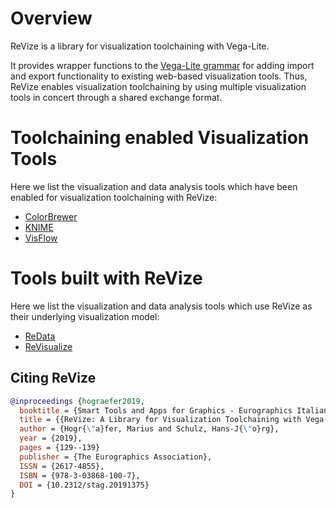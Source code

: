 # Overview

ReVize is a library for visualization toolchaining with Vega-Lite.

It provides wrapper functions to the [Vega-Lite grammar](https://vega.github.io/vega-lite) for adding import and export functionality to existing web-based visualization tools.
Thus, ReVize enables visualization toolchaining by using multiple visualization tools in concert through a shared exchange format.

# Toolchaining enabled Visualization Tools
Here we list the visualization and data analysis tools which have been enabled for visualization toolchaining with ReVize:

* [ColorBrewer](https://vis-au.github.io/colorbrewer)
* [KNIME](https://vis-au.github.io/toolchaining/knime)
* [VisFlow](https://github.com/vis-au/visflow)

# Tools built with ReVize
Here we list the visualization and data analysis tools which use ReVize as their underlying visualization model:

* [ReData](https://github.com/vis-au/redata)
* [ReVisualize](https://github.com/vis-au/revisualize)

## Citing ReVize

```bib
@inproceedings {hograefer2019,
  booktitle = {Smart Tools and Apps for Graphics - Eurographics Italian Chapter Conference},
  title = {{ReVize: A Library for Visualization Toolchaining with Vega-Lite}},
  author = {Hogr{\"a}fer, Marius and Schulz, Hans-J{\"o}rg},
  year = {2019},
  pages = {129--139}
  publisher = {The Eurographics Association},
  ISSN = {2617-4855},
  ISBN = {978-3-03868-100-7},
  DOI = {10.2312/stag.20191375}
}
```